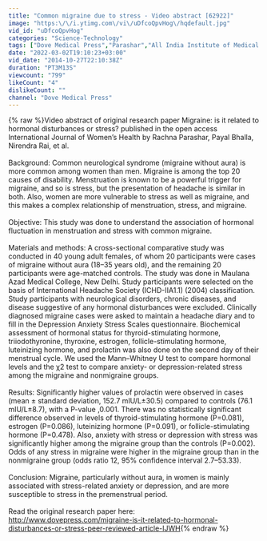 ```yaml
---
title: "Common migraine due to stress - Video abstract [62922]"
image: "https:\/\/i.ytimg.com\/vi\/uDfcoQpvHog\/hqdefault.jpg"
vid_id: "uDfcoQpvHog"
categories: "Science-Technology"
tags: ["Dove Medical Press","Parashar","All India Institute of Medical Sciences"]
date: "2022-03-02T19:10:23+03:00"
vid_date: "2014-10-27T22:10:38Z"
duration: "PT3M13S"
viewcount: "799"
likeCount: "4"
dislikeCount: ""
channel: "Dove Medical Press"
---
```

{% raw %}Video abstract of original research paper Migraine: is it related to hormonal disturbances or stress? published in the open access International Journal of Women’s Health by Rachna Parashar, Payal Bhalla, Nirendra Rai, et al.<br /><br />Background: Common neurological syndrome (migraine without aura) is more common among women than men. Migraine is among the top 20 causes of disability. Menstruation is known to be a powerful trigger for migraine, and so is stress, but the presentation of headache is similar in both. Also, women are more vulnerable to stress as well as migraine, and this makes a complex relationship of menstruation, stress, and migraine.<br /><br />Objective: This study was done to understand the association of hormonal fluctuation in menstruation and stress with common migraine.<br /><br />Materials and methods: A cross-sectional comparative study was conducted in 40 young adult females, of whom 20 participants were cases of migraine without aura (18–35 years old), and the remaining 20 participants were age-matched controls. The study was done in Maulana Azad Medical College, New Delhi. Study participants were selected on the basis of International Headache Society (ICHD-IIA1.1) (2004) classification. Study participants with neurological disorders, chronic diseases, and disease suggestive of any hormonal disturbances were excluded. Clinically diagnosed migraine cases were asked to maintain a headache diary and to fill in the Depression Anxiety Stress Scales questionnaire. Biochemical assessment of hormonal status for thyroid-stimulating hormone, triiodothyronine, thyroxine, estrogen, follicle-stimulating hormone, luteinizing hormone, and prolactin was also done on the second day of their menstrual cycle. We used the Mann–Whitney U test to compare hormonal levels and the χ2 test to compare anxiety- or depression-related stress among the migraine and nonmigraine groups.<br /><br />Results: Significantly higher values of prolactin were observed in cases (mean ± standard deviation, 152.7 mIU/L±30.5) compared to controls (76.1 mIU/L±8.7), with a P-value ,0.001. There was no statistically significant difference observed in levels of thyroid-stimulating hormone (P=0.081), estrogen (P=0.086), luteinizing hormone (P=0.091), or follicle-stimulating hormone (P=0.478). Also, anxiety with stress or depression with stress was significantly higher among the migraine group than the controls (P=0.002). Odds of any stress in migraine were higher in the migraine group than in the nonmigraine group (odds ratio 12, 95% confidence interval 2.7–53.33).<br /><br />Conclusion: Migraine, particularly without aura, in women is mainly associated with stress-related anxiety or depression, and are more susceptible to stress in the premenstrual period.<br /><br />Read the original research paper here: <a rel="nofollow" target="blank" href="http://www.dovepress.com/migraine-is-it-related-to-hormonal-disturbances-or-stress-peer-reviewed-article-IJWH">http://www.dovepress.com/migraine-is-it-related-to-hormonal-disturbances-or-stress-peer-reviewed-article-IJWH</a>{% endraw %}
